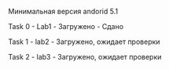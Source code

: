 Минимальная версия andorid 5.1

Task 0 - Lab1 - Загружено - Сдано

Task 1 - lab2 - Загружено, ожидает проверки

Task 2 - lab3 - Загружено, ожидает проверки
